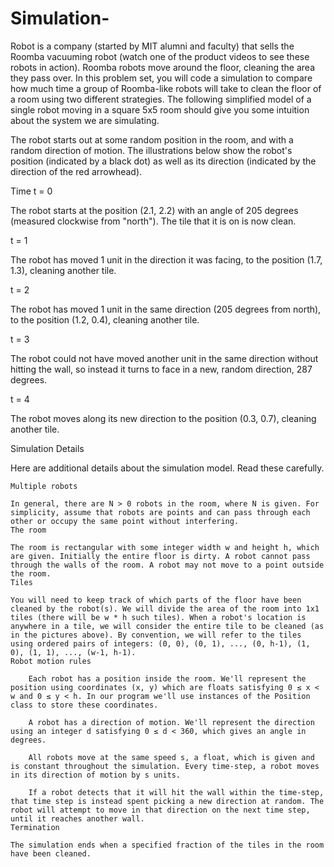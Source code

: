 # Simulation-
Robot is a company (started by MIT alumni and faculty) that sells the Roomba vacuuming robot (watch one of the product videos to see these robots in action). Roomba robots move around the floor, cleaning the area they pass over.  In this problem set, you will code a simulation to compare how much time a group of Roomba-like robots will take to clean the floor of a room using two different strategies.
The following simplified model of a single robot moving in a square 5x5 room should give you some intuition about the system we are simulating.

The robot starts out at some random position in the room, and with a random direction of motion. The illustrations below show the robot's position (indicated by a black dot) as well as its direction (indicated by the direction of the red arrowhead).

Time t = 0

The robot starts at the position (2.1, 2.2) with an angle of 205 degrees (measured clockwise from "north"). The tile that it is on is now clean.
	
t = 1

The robot has moved 1 unit in the direction it was facing, to the position (1.7, 1.3), cleaning another tile.
	
t = 2

The robot has moved 1 unit in the same direction (205 degrees from north), to the position (1.2, 0.4), cleaning another tile.

t = 3

The robot could not have moved another unit in the same direction without hitting the wall, so instead it turns to face in a new, random direction, 287 degrees.
	
t = 4

The robot moves along its new direction to the position (0.3, 0.7), cleaning another tile.
	

Simulation Details

Here are additional details about the simulation model. Read these carefully.

    Multiple robots

    In general, there are N > 0 robots in the room, where N is given. For simplicity, assume that robots are points and can pass through each other or occupy the same point without interfering.
    The room

    The room is rectangular with some integer width w and height h, which are given. Initially the entire floor is dirty. A robot cannot pass through the walls of the room. A robot may not move to a point outside the room.
    Tiles

    You will need to keep track of which parts of the floor have been cleaned by the robot(s). We will divide the area of the room into 1x1 tiles (there will be w * h such tiles). When a robot's location is anywhere in a tile, we will consider the entire tile to be cleaned (as in the pictures above). By convention, we will refer to the tiles using ordered pairs of integers: (0, 0), (0, 1), ..., (0, h-1), (1, 0), (1, 1), ..., (w-1, h-1).
    Robot motion rules

        Each robot has a position inside the room. We'll represent the position using coordinates (x, y) which are floats satisfying 0 ≤ x < w and 0 ≤ y < h. In our program we'll use instances of the Position class to store these coordinates.

        A robot has a direction of motion. We'll represent the direction using an integer d satisfying 0 ≤ d < 360, which gives an angle in degrees.

        All robots move at the same speed s, a float, which is given and is constant throughout the simulation. Every time-step, a robot moves in its direction of motion by s units.

        If a robot detects that it will hit the wall within the time-step, that time step is instead spent picking a new direction at random. The robot will attempt to move in that direction on the next time step, until it reaches another wall.
    Termination

    The simulation ends when a specified fraction of the tiles in the room have been cleaned.
